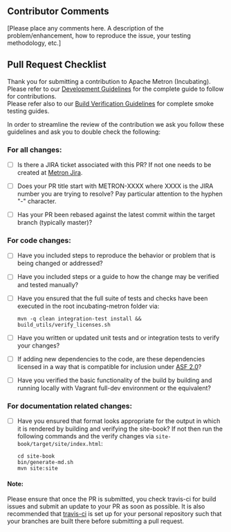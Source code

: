 ## Contributor Comments
[Please place any comments here.  A description of the problem/enhancement, how to reproduce the issue, your testing methodology, etc.]


## Pull Request Checklist

Thank you for submitting a contribution to Apache Metron (Incubating).  
Please refer to our [Development Guidelines](https://cwiki.apache.org/confluence/pages/viewpage.action?pageId=61332235) for the complete guide to follow for contributions.  
Please refer also to our [Build Verification Guidelines](https://cwiki.apache.org/confluence/display/METRON/Verifying+Builds?show-miniview) for complete smoke testing guides.  


In order to streamline the review of the contribution we ask you follow these guidelines and ask you to double check the following:

### For all changes:
- [ ] Is there a JIRA ticket associated with this PR? If not one needs to be created at [Metron Jira](https://issues.apache.org/jira/browse/METRON/?selectedTab=com.atlassian.jira.jira-projects-plugin:summary-panel). 
- [ ] Does your PR title start with METRON-XXXX where XXXX is the JIRA number you are trying to resolve? Pay particular attention to the hyphen "-" character.
- [ ] Has your PR been rebased against the latest commit within the target branch (typically master)?


### For code changes:
- [ ] Have you included steps to reproduce the behavior or problem that is being changed or addressed?
- [ ] Have you included steps or a guide to how the change may be verified and tested manually?
- [ ] Have you ensured that the full suite of tests and checks have been executed in the root incubating-metron folder via:
  ```
  mvn -q clean integration-test install && build_utils/verify_licenses.sh 
  ```

- [ ] Have you written or updated unit tests and or integration tests to verify your changes?
- [ ] If adding new dependencies to the code, are these dependencies licensed in a way that is compatible for inclusion under [ASF 2.0](http://www.apache.org/legal/resolved.html#category-a)? 
- [ ] Have you verified the basic functionality of the build by building and running locally with Vagrant full-dev environment or the equivalent?

### For documentation related changes:
- [ ] Have you ensured that format looks appropriate for the output in which it is rendered by building and verifying the site-book? If not then run the following commands and the verify changes via `site-book/target/site/index.html`:

  ```
  cd site-book
  bin/generate-md.sh
  mvn site:site
  ```

#### Note:
Please ensure that once the PR is submitted, you check travis-ci for build issues and submit an update to your PR as soon as possible.
It is also recommended that [travis-ci](https://travis-ci.org) is set up for your personal repository such that your branches are built there before submitting a pull request.

